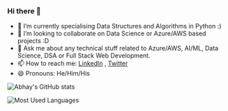 ### Hi there 👋

- 🌱 I’m currently specialising Data Structures and Algorithms in Python :)
- 👯 I’m looking to collaborate on Data Science or Azure/AWS based projects :D
- 💬 Ask me about any technical stuff related to Azure/AWS, AI/ML, Data Science, DSA or Full Stack Web Development.
- 📫 How to reach me: [LinkedIn](https://www.linkedin.com/in/abhay-pratapsingh/) , [Twitter](https://twitter.com/reigns_abhay)
- 😄 Pronouns: He/Him/His

![Abhay's GitHub stats](https://github-readme-stats.vercel.app/api?username=labhayl&theme=github_dark)  
  
![Most Used Languages](https://github-readme-stats.vercel.app/api/top-langs/?username=labhayl&theme=github_dark)
